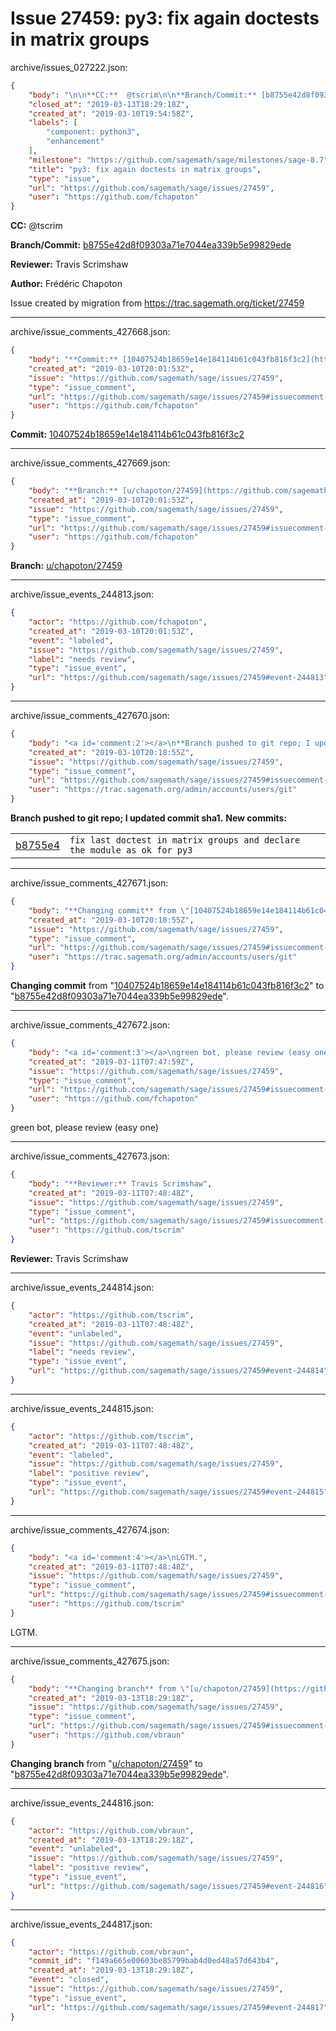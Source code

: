 # Issue 27459: py3: fix again doctests in matrix groups

archive/issues_027222.json:
```json
{
    "body": "\n\n**CC:**  @tscrim\n\n**Branch/Commit:** [b8755e42d8f09303a71e7044ea339b5e99829ede](https://github.com/sagemath/sagetrac-mirror/commit/b8755e42d8f09303a71e7044ea339b5e99829ede)\n\n**Reviewer:** Travis Scrimshaw\n\n**Author:** Fr\u00e9d\u00e9ric Chapoton\n\nIssue created by migration from https://trac.sagemath.org/ticket/27459\n\n",
    "closed_at": "2019-03-13T18:29:18Z",
    "created_at": "2019-03-10T19:54:58Z",
    "labels": [
        "component: python3",
        "enhancement"
    ],
    "milestone": "https://github.com/sagemath/sage/milestones/sage-8.7",
    "title": "py3: fix again doctests in matrix groups",
    "type": "issue",
    "url": "https://github.com/sagemath/sage/issues/27459",
    "user": "https://github.com/fchapoton"
}
```


**CC:**  @tscrim

**Branch/Commit:** [b8755e42d8f09303a71e7044ea339b5e99829ede](https://github.com/sagemath/sagetrac-mirror/commit/b8755e42d8f09303a71e7044ea339b5e99829ede)

**Reviewer:** Travis Scrimshaw

**Author:** Frédéric Chapoton

Issue created by migration from https://trac.sagemath.org/ticket/27459





---

archive/issue_comments_427668.json:
```json
{
    "body": "**Commit:** [10407524b18659e14e184114b61c043fb816f3c2](https://github.com/sagemath/sagetrac-mirror/commit/10407524b18659e14e184114b61c043fb816f3c2)",
    "created_at": "2019-03-10T20:01:53Z",
    "issue": "https://github.com/sagemath/sage/issues/27459",
    "type": "issue_comment",
    "url": "https://github.com/sagemath/sage/issues/27459#issuecomment-427668",
    "user": "https://github.com/fchapoton"
}
```

**Commit:** [10407524b18659e14e184114b61c043fb816f3c2](https://github.com/sagemath/sagetrac-mirror/commit/10407524b18659e14e184114b61c043fb816f3c2)



---

archive/issue_comments_427669.json:
```json
{
    "body": "**Branch:** [u/chapoton/27459](https://github.com/sagemath/sagetrac-mirror/tree/u/chapoton/27459)",
    "created_at": "2019-03-10T20:01:53Z",
    "issue": "https://github.com/sagemath/sage/issues/27459",
    "type": "issue_comment",
    "url": "https://github.com/sagemath/sage/issues/27459#issuecomment-427669",
    "user": "https://github.com/fchapoton"
}
```

**Branch:** [u/chapoton/27459](https://github.com/sagemath/sagetrac-mirror/tree/u/chapoton/27459)



---

archive/issue_events_244813.json:
```json
{
    "actor": "https://github.com/fchapoton",
    "created_at": "2019-03-10T20:01:53Z",
    "event": "labeled",
    "issue": "https://github.com/sagemath/sage/issues/27459",
    "label": "needs review",
    "type": "issue_event",
    "url": "https://github.com/sagemath/sage/issues/27459#event-244813"
}
```



---

archive/issue_comments_427670.json:
```json
{
    "body": "<a id='comment:2'></a>\n**Branch pushed to git repo; I updated commit sha1.** **New commits:**\n<table><tr><td><a href=\"https://github.com/sagemath/sagetrac-mirror/commit/b8755e42d8f09303a71e7044ea339b5e99829ede\">b8755e4</a></td><td><code>fix last doctest in matrix groups and declare the module as ok for py3</code></td></tr></table>\n",
    "created_at": "2019-03-10T20:18:55Z",
    "issue": "https://github.com/sagemath/sage/issues/27459",
    "type": "issue_comment",
    "url": "https://github.com/sagemath/sage/issues/27459#issuecomment-427670",
    "user": "https://trac.sagemath.org/admin/accounts/users/git"
}
```

<a id='comment:2'></a>
**Branch pushed to git repo; I updated commit sha1.** **New commits:**
<table><tr><td><a href="https://github.com/sagemath/sagetrac-mirror/commit/b8755e42d8f09303a71e7044ea339b5e99829ede">b8755e4</a></td><td><code>fix last doctest in matrix groups and declare the module as ok for py3</code></td></tr></table>




---

archive/issue_comments_427671.json:
```json
{
    "body": "**Changing commit** from \"[10407524b18659e14e184114b61c043fb816f3c2](https://github.com/sagemath/sagetrac-mirror/commit/10407524b18659e14e184114b61c043fb816f3c2)\" to \"[b8755e42d8f09303a71e7044ea339b5e99829ede](https://github.com/sagemath/sagetrac-mirror/commit/b8755e42d8f09303a71e7044ea339b5e99829ede)\".",
    "created_at": "2019-03-10T20:18:55Z",
    "issue": "https://github.com/sagemath/sage/issues/27459",
    "type": "issue_comment",
    "url": "https://github.com/sagemath/sage/issues/27459#issuecomment-427671",
    "user": "https://trac.sagemath.org/admin/accounts/users/git"
}
```

**Changing commit** from "[10407524b18659e14e184114b61c043fb816f3c2](https://github.com/sagemath/sagetrac-mirror/commit/10407524b18659e14e184114b61c043fb816f3c2)" to "[b8755e42d8f09303a71e7044ea339b5e99829ede](https://github.com/sagemath/sagetrac-mirror/commit/b8755e42d8f09303a71e7044ea339b5e99829ede)".



---

archive/issue_comments_427672.json:
```json
{
    "body": "<a id='comment:3'></a>\ngreen bot, please review (easy one)",
    "created_at": "2019-03-11T07:47:59Z",
    "issue": "https://github.com/sagemath/sage/issues/27459",
    "type": "issue_comment",
    "url": "https://github.com/sagemath/sage/issues/27459#issuecomment-427672",
    "user": "https://github.com/fchapoton"
}
```

<a id='comment:3'></a>
green bot, please review (easy one)



---

archive/issue_comments_427673.json:
```json
{
    "body": "**Reviewer:** Travis Scrimshaw",
    "created_at": "2019-03-11T07:48:48Z",
    "issue": "https://github.com/sagemath/sage/issues/27459",
    "type": "issue_comment",
    "url": "https://github.com/sagemath/sage/issues/27459#issuecomment-427673",
    "user": "https://github.com/tscrim"
}
```

**Reviewer:** Travis Scrimshaw



---

archive/issue_events_244814.json:
```json
{
    "actor": "https://github.com/tscrim",
    "created_at": "2019-03-11T07:48:48Z",
    "event": "unlabeled",
    "issue": "https://github.com/sagemath/sage/issues/27459",
    "label": "needs review",
    "type": "issue_event",
    "url": "https://github.com/sagemath/sage/issues/27459#event-244814"
}
```



---

archive/issue_events_244815.json:
```json
{
    "actor": "https://github.com/tscrim",
    "created_at": "2019-03-11T07:48:48Z",
    "event": "labeled",
    "issue": "https://github.com/sagemath/sage/issues/27459",
    "label": "positive review",
    "type": "issue_event",
    "url": "https://github.com/sagemath/sage/issues/27459#event-244815"
}
```



---

archive/issue_comments_427674.json:
```json
{
    "body": "<a id='comment:4'></a>\nLGTM.",
    "created_at": "2019-03-11T07:48:48Z",
    "issue": "https://github.com/sagemath/sage/issues/27459",
    "type": "issue_comment",
    "url": "https://github.com/sagemath/sage/issues/27459#issuecomment-427674",
    "user": "https://github.com/tscrim"
}
```

<a id='comment:4'></a>
LGTM.



---

archive/issue_comments_427675.json:
```json
{
    "body": "**Changing branch** from \"[u/chapoton/27459](https://github.com/sagemath/sagetrac-mirror/tree/u/chapoton/27459)\" to \"[b8755e42d8f09303a71e7044ea339b5e99829ede](https://github.com/sagemath/sagetrac-mirror/commit/b8755e42d8f09303a71e7044ea339b5e99829ede)\".",
    "created_at": "2019-03-13T18:29:18Z",
    "issue": "https://github.com/sagemath/sage/issues/27459",
    "type": "issue_comment",
    "url": "https://github.com/sagemath/sage/issues/27459#issuecomment-427675",
    "user": "https://github.com/vbraun"
}
```

**Changing branch** from "[u/chapoton/27459](https://github.com/sagemath/sagetrac-mirror/tree/u/chapoton/27459)" to "[b8755e42d8f09303a71e7044ea339b5e99829ede](https://github.com/sagemath/sagetrac-mirror/commit/b8755e42d8f09303a71e7044ea339b5e99829ede)".



---

archive/issue_events_244816.json:
```json
{
    "actor": "https://github.com/vbraun",
    "created_at": "2019-03-13T18:29:18Z",
    "event": "unlabeled",
    "issue": "https://github.com/sagemath/sage/issues/27459",
    "label": "positive review",
    "type": "issue_event",
    "url": "https://github.com/sagemath/sage/issues/27459#event-244816"
}
```



---

archive/issue_events_244817.json:
```json
{
    "actor": "https://github.com/vbraun",
    "commit_id": "f149a665e00603be85799bab4d0ed48a57d643b4",
    "created_at": "2019-03-13T18:29:18Z",
    "event": "closed",
    "issue": "https://github.com/sagemath/sage/issues/27459",
    "type": "issue_event",
    "url": "https://github.com/sagemath/sage/issues/27459#event-244817"
}
```
